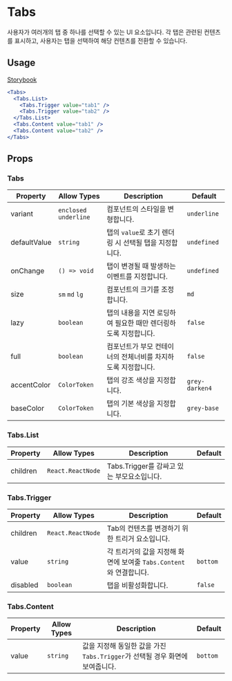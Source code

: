 # Tabs

사용자가 여러개의 탭 중 하나를 선택할 수 있는 UI 요소입니다. 각 탭은 관련된 컨텐츠를 표시하고, 사용자는 탭을 선택하여 해당 컨텐츠를 전환할 수 있습니다.

## Usage

[Storybook](https://designsystemlab.github.io/design-system/?path=/docs/navigation-tabs--basic)

```jsx
<Tabs>
  <Tabs.List>
    <Tabs.Trigger value="tab1" />
    <Tabs.Trigger value="tab2" />
  </Tabs.List>
  <Tabs.Content value="tab1" />
  <Tabs.Content value="tab2" />
</Tabs>
```

## Props

### Tabs

| Property     | Allow Types            | Description                                                    | Default        |
| ------------ | ---------------------- | -------------------------------------------------------------- | -------------- |
| variant      | `enclosed` `underline` | 컴포넌트의 스타일을 변형합니다.                                | `underline`    |
| defaultValue | `string`               | 탭의 `value`로 초기 렌더링 시 선택될 탭을 지정합니다.          | `undefined`    |
| onChange     | `() => void`           | 탭이 변경될 때 발생하는 이벤트를 지정합니다.                   | `undefined`    |
| size         | `sm` `md` `lg`         | 컴포넌트의 크기를 조정합니다.                                  | `md`           |
| lazy         | `boolean`              | 탭의 내용을 지연 로딩하여 필요한 때만 렌더링하도록 지정합니다. | `false`        |
| full         | `boolean`              | 컴포넌트가 부모 컨테이너의 전체너비를 차지하도록 지정합니다.   | `false`        |
| accentColor  | `ColorToken`           | 탭의 강조 색상을 지정합니다.                                   | `grey-darken4` |
| baseColor    | `ColorToken`           | 탭의 기본 색상을 지정합니다.                                   | `grey-base`    |

### Tabs.List

| Property | Allow Types       | Description                                | Default |
| -------- | ----------------- | ------------------------------------------ | ------- |
| children | `React.ReactNode` | Tabs.Trigger를 감싸고 있는 부모요소입니다. |         |

### Tabs.Trigger

| Property | Allow Types       | Description                                                        | Default  |
| -------- | ----------------- | ------------------------------------------------------------------ | -------- |
| children | `React.ReactNode` | Tab의 컨텐츠를 변경하기 위한 트리거 요소입니다.                    |          |
| value    | `string`          | 각 트리거의 값을 지정해 화면에 보여줄 `Tabs.Content`와 연결합니다. | `bottom` |
| disabled | `boolean`         | 탭을 비활성화합니다.                                               | `false`  |

### Tabs.Content

| Property | Allow Types | Description                                                                  | Default  |
| -------- | ----------- | ---------------------------------------------------------------------------- | -------- |
| value    | `string`    | 값을 지정해 동일한 값을 가진 `Tabs.Trigger`가 선택될 경우 화면에 보여줍니다. | `bottom` |

